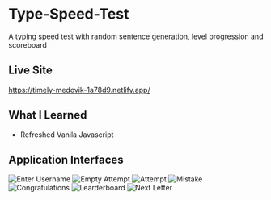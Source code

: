 # Type-Speed-Test
A typing speed test with random sentence generation, level progression and scoreboard
## Live Site
https://timely-medovik-1a78d9.netlify.app/
## What I Learned
* Refreshed Vanila Javascript
## Application Interfaces
![Enter Username](https://user-images.githubusercontent.com/57601700/178749144-935b709a-5fe9-42a6-879a-c1a9de2b892d.png)
![Empty Attempt](https://user-images.githubusercontent.com/57601700/178749346-339950b3-85e1-4985-9183-f6b956be7fc7.png)
![Attempt](https://user-images.githubusercontent.com/57601700/178749350-e8fb13c9-af3b-425c-adc1-42eb1057ade9.png)
![Mistake](https://user-images.githubusercontent.com/57601700/178749354-c9a591f6-5cd9-42e8-8444-d40e64f5d507.png)
![Congratulations](https://user-images.githubusercontent.com/57601700/178749357-cac6ea49-871c-4c3e-89f6-2739daa16dc3.png)
![Learderboard](https://user-images.githubusercontent.com/57601700/178749366-4046103b-969e-4440-9a57-07fdd4458c6c.png)
![Next Letter](https://user-images.githubusercontent.com/57601700/178749367-140c5083-4e0f-42e5-b558-9da6051871e3.png)
